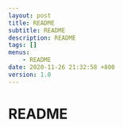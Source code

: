```yaml
---
layout: post
title: README
subtitle: README
description: README
tags: []
menus:
    - README
date: 2020-11-26 21:32:58 +800
version: 1.0
---
```

    
# README    